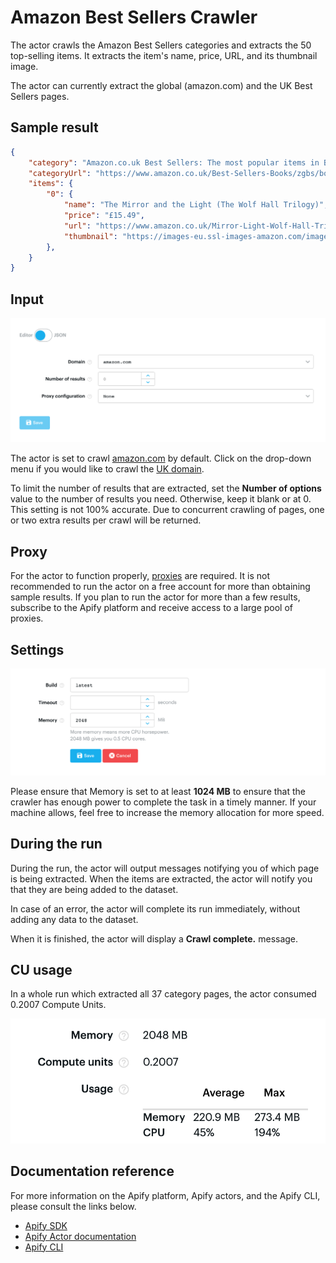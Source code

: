 # Amazon Best Sellers Crawler

The actor crawls the Amazon Best Sellers categories and extracts the 50 top-selling items. It extracts the item's name, price, URL, and its thumbnail image.

The actor can currently extract the global (amazon.com) and the UK Best Sellers pages. 

## Sample result

```json
{
    "category": "Amazon.co.uk Best Sellers: The most popular items in Books",
    "categoryUrl": "https://www.amazon.co.uk/Best-Sellers-Books/zgbs/books/ref=zg_bs_nav_0/261-6986927-7102013",
    "items": {
        "0": {
            "name": "The Mirror and the Light (The Wolf Hall Trilogy)",
            "price": "£15.49",
            "url": "https://www.amazon.co.uk/Mirror-Light-Wolf-Hall-Trilogy/dp/0007480997/ref=zg_bs_books_1?_encoding=UTF8&psc=1&refRID=3PNZSWBH3A0H1QCWYPP6",
            "thumbnail": "https://images-eu.ssl-images-amazon.com/images/I/91-UvTTh4lL._AC_UL200_SR200,200_.jpg"
        },
    }
}
```
## Input

![Actor input screen](src/img/INPUT.png)

The actor is set to crawl [amazon.com](https://www.amazon.com/Best-Sellers/zgbs/) by default. Click on the drop-down menu if you would like to crawl the [UK domain](https://www.amazon.co.uk/Best-Sellers/zgbs/).

To limit the number of results that are extracted, set the **Number of options** value to the number of results you need. Otherwise, keep it blank or at 0. This setting is not 100% accurate. Due to concurrent crawling of pages, one or two extra results per crawl will be returned.

## Proxy

For the actor to function properly, [proxies](https://docs.apify.com/proxy) are required. It is not recommended to run the actor on a free account for more than obtaining sample results. If you plan to run the actor for more than a few results, subscribe to the Apify platform and receive access to a large pool of proxies.

## Settings

![Settings screen](src/img/SETTINGS.png)

Please ensure that Memory is set to at least **1024 MB** to ensure that the crawler has enough power to complete the task in a timely manner. If your machine allows, feel free to increase the memory allocation for more speed.

## During the run

During the run, the actor will output messages notifying you of which page is being extracted. When the items are extracted, the actor will notify you that they are being added to the dataset. 

In case of an error, the actor will complete its run immediately, without adding any data to the dataset.

When it is finished, the actor will display a **Crawl complete.** message.

## CU usage

In a whole run which extracted all 37 category pages, the actor consumed 0.2007 Compute Units.

![CU and CPU usage](src/img/CU-usage.png)

## Documentation reference

For more information on the Apify platform, Apify actors, and the Apify CLI, please consult the links below.

- [Apify SDK](https://sdk.apify.com/)
- [Apify Actor documentation](https://docs.apify.com/actor)
- [Apify CLI](https://docs.apify.com/cli)
